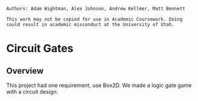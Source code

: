 ```
Authors: Adam Wightman, Alex Johnson, Andrew Kellmer, Matt Bennett

This work may not be copied for use in Academic Coursework. Doing could result in academic misconduct at the University of Utah.
```

# Circuit Gates

## Overview
This project had one requirement, use Box2D. We made a logic gate game with a circuit design.
